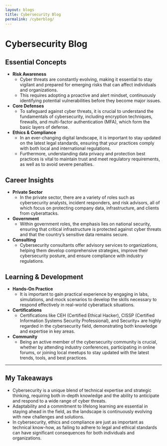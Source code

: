 ```yaml
---
layout: blogs
title: Cybersecurity Blog
permalink: /cyberblog/
---
```

# Cybersecurity Blog

## Essential Concepts
- **Risk Awareness**
  - Cyber threats are constantly evolving, making it essential to stay vigilant and prepared for emerging risks that can affect individuals and organizations.  
  - This requires adopting a proactive and alert mindset, continuously identifying potential vulnerabilities before they become major issues.  
- **Core Defenses**
  - To safeguard against cyber threats, it is crucial to understand the fundamentals of cybersecurity, including encryption techniques, firewalls, and multi-factor authentication (MFA), which form the basic layers of defense.  
- **Ethics & Compliance**
  - In an ever-changing digital landscape, it is important to stay updated on the latest legal standards, ensuring that your practices comply with both local and international regulations.  
  - Furthermore, understanding data privacy and protection best practices is vital to maintain trust and meet regulatory requirements, as well as to avoid severe penalties.  

## Career Insights
- **Private Sector**
  - In the private sector, there are a variety of roles such as cybersecurity analysts, incident responders, and risk advisors, all of which focus on protecting company data, infrastructure, and clients from cyberattacks.  
- **Government**
  - Within government roles, the emphasis lies on national security, ensuring that critical infrastructure is protected against cyber threats and that the country’s sensitive data remains secure.  
- **Consulting**
  - Cybersecurity consultants offer advisory services to organizations, helping them develop comprehensive strategies, improve their cybersecurity posture, and ensure compliance with industry regulations.  

## Learning & Development
- **Hands-On Practice**
  - It is important to gain practical experience by engaging in labs, simulations, and mock scenarios to develop the skills necessary to respond effectively in real-world cyberattack situations.  
- **Certifications**
  - Certifications like CEH (Certified Ethical Hacker), CISSP (Certified Information Systems Security Professional), and Security+ are highly regarded in the cybersecurity field, demonstrating both knowledge and expertise in key areas.  
- **Community**
  - Being an active member of the cybersecurity community is crucial, whether by attending industry conferences, participating in online forums, or joining local meetups to stay updated with the latest trends, tools, and best practices.  

---

## My Takeaways
- Cybersecurity is a unique blend of technical expertise and strategic thinking, requiring both in-depth knowledge and the ability to anticipate and respond to a wide range of cyber threats.  
- Adaptability and a commitment to lifelong learning are essential in staying ahead in the field, as the landscape is continuously evolving with new challenges and solutions.  
- In cybersecurity, ethics and compliance are just as important as technical know-how, as failing to adhere to legal and ethical standards can have significant consequences for both individuals and organizations.

